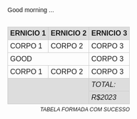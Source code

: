 <DOCTYPE HTML>
<html lang="en">
<head>
 <meta charset="UTF-8">
 <meta name="viewport"
 content="width=device-width,
 initial-scale=1.0">
 <title>Document</title>
 <style>
  body{
   font-family:sans-serif;}
  table{
   border-collapse:collapse;
   width:1000px;}
  table td ,table th{
   border:1px solid #ccc;
   padding:5px;
   text-align:left;}
   tfoot td ,table th{
    background:#ddd;}
   tfoot td{
    font-style:italic;}
   table caption{
    caption-side:bottom;
    text-align:right;
    font-style:italic;
    font-size:12px;
    margin:5px 0;}
   .responsive-table{
    max-width:100%;
    overflow-x:auto;}
 </style>
</head>
<body>
 <p>Good morning ...</p>
 <div class="responsive-table">
  <table>
   <caption>TABELA FORMADA COM SUCESSO</caption>
   <thead>
    <tr>
     <th>ERNICIO 1</th>
     <th>ERNICIO 2</th>
     <th>ERNICIO 3</th>
    </tr>
   </thead>
   <tbody>
    <tr>
     <td>CORPO 1</td>
     <td>CORPO 2</td>
     <td>CORPO 3</td>
    </tr>
    <tr>
     <td colspan="2">GOOD</td>
     <td>CORPO 3</td>
    </tr>
    <tr>
     <td>CORPO 1</td>
     <td>CORPO 2</td>
     <td>CORPO 3</td>
    </tr>
   </tbody>
   <tfoot>
    <tr>
     <td colspan="2" rowspan="2"></td>
     <td>TOTAL:</td>
    </tr>
    <tr>
     <td>R$2023</td>
    </tr>
   </tfoot>
  </table>
 </div>
</body>
</html>
